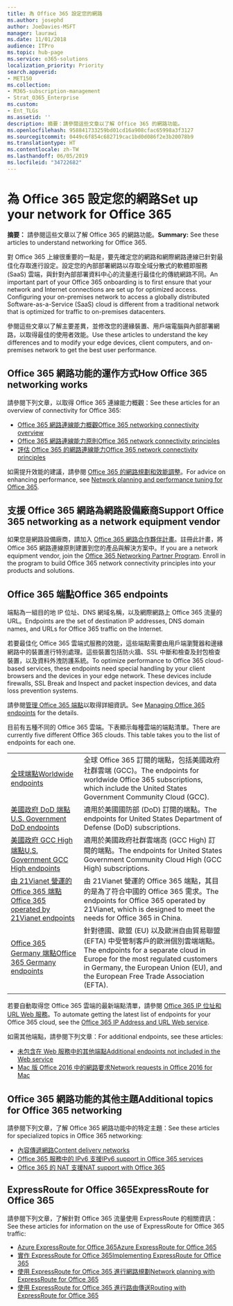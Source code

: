 ```yaml
---
title: 為 Office 365 設定您的網路
ms.author: josephd
author: JoeDavies-MSFT
manager: laurawi
ms.date: 11/01/2018
audience: ITPro
ms.topic: hub-page
ms.service: o365-solutions
localization_priority: Priority
search.appverid:
- MET150
ms.collection:
- M365-subscription-management
- Strat_O365_Enterprise
ms.custom:
- Ent_TLGs
ms.assetid: ''
description: 摘要：請參閱這些文章以了解 Office 365 的網路功能。
ms.openlocfilehash: 958841733259bd01cd16a908cfac65998a3f3127
ms.sourcegitcommit: 0449c6f854c682719cac1bd0d086f2e3b20078b9
ms.translationtype: HT
ms.contentlocale: zh-TW
ms.lasthandoff: 06/05/2019
ms.locfileid: "34722682"
---
```

# <a name="set-up-your-network-for-office-365"></a><span data-ttu-id="e0d9d-103">為 Office 365 設定您的網路</span><span class="sxs-lookup"><span data-stu-id="e0d9d-103">Set up your network for Office 365</span></span>

<span data-ttu-id="e0d9d-104">**摘要：** 請參閱這些文章以了解 Office 365 的網路功能。</span><span class="sxs-lookup"><span data-stu-id="e0d9d-104">**Summary:** See these articles to understand networking for Office 365.</span></span>
  
<span data-ttu-id="e0d9d-p101">對 Office 365 上線很重要的一點是，要先確定您的網路和網際網路連線已針對最佳化存取進行設定。設定您的內部部署網路以存取全域分散式的軟體即服務 (SaaS) 雲端，與針對內部部署資料中心的流量進行最佳化的傳統網路不同。</span><span class="sxs-lookup"><span data-stu-id="e0d9d-p101">An important part of your Office 365 onboarding is to first ensure that your network and Internet connections are set up for optimized access. Configuring your on-premises network to access a globally distributed Software-as-a-Service (SaaS) cloud is different from a traditional network that is optimized for traffic to on-premises datacenters.</span></span> 

<span data-ttu-id="e0d9d-107">參閱這些文章以了解主要差異，並修改您的邊緣裝置、用戶端電腦與內部部署網路，以取得最佳的使用者效能。</span><span class="sxs-lookup"><span data-stu-id="e0d9d-107">Use these articles to understand the key differences and to modify your  edge devices, client computers, and on-premises network to get the best user performance.</span></span>

## <a name="how-office-365-networking-works"></a><span data-ttu-id="e0d9d-108">Office 365 網路功能的運作方式</span><span class="sxs-lookup"><span data-stu-id="e0d9d-108">How Office 365 networking works</span></span>

<span data-ttu-id="e0d9d-109">請參閱下列文章，以取得 Office 365 連線能力概觀：</span><span class="sxs-lookup"><span data-stu-id="e0d9d-109">See these articles for an overview of connectivity for Office 365:</span></span>

- [<span data-ttu-id="e0d9d-110">Office 365 網路連線能力概觀</span><span class="sxs-lookup"><span data-stu-id="e0d9d-110">Office 365 networking connectivity overview</span></span>](office-365-networking-overview.md)
- [<span data-ttu-id="e0d9d-111">Office 365 網路連線能力原則</span><span class="sxs-lookup"><span data-stu-id="e0d9d-111">Office 365 network connectivity principles</span></span>](office-365-network-connectivity-principles.md)
- [<span data-ttu-id="e0d9d-112">評估 Office 365 的網路連線能力</span><span class="sxs-lookup"><span data-stu-id="e0d9d-112">Office 365 network connectivity principles</span></span>](assessing-network-connectivity.md)

<span data-ttu-id="e0d9d-113">如需提升效能的建議，請參閱 [Office 365 的網路規劃和效能調整](network-planning-and-performance.md)。</span><span class="sxs-lookup"><span data-stu-id="e0d9d-113">For advice on enhancing performance, see [Network planning and performance tuning for Office 365](network-planning-and-performance.md).</span></span>

## <a name="support-office-365-networking-as-a-network-equipment-vendor"></a><span data-ttu-id="e0d9d-114">支援 Office 365 網路為網路設備廠商</span><span class="sxs-lookup"><span data-stu-id="e0d9d-114">Support Office 365 networking as a network equipment vendor</span></span>

<span data-ttu-id="e0d9d-p102">如果您是網路設備廠商，請加入 [Office 365 網路合作夥伴計畫](office-365-networking-partner-program.md)。註冊此計畫，將 Office 365 網路連線原則建置到您的產品與解決方案中。</span><span class="sxs-lookup"><span data-stu-id="e0d9d-p102">If you are a network equipment vendor, join the [Office 365 Networking Partner Program](office-365-networking-partner-program.md). Enroll in the program to build Office 365 network connectivity principles into your products and solutions.</span></span> 

## <a name="office-365-endpoints"></a><span data-ttu-id="e0d9d-117">Office 365 端點</span><span class="sxs-lookup"><span data-stu-id="e0d9d-117">Office 365 endpoints</span></span>

<span data-ttu-id="e0d9d-118">端點為一組目的地 IP 位址、DNS 網域名稱，以及網際網路上 Office 365 流量的 URL。</span><span class="sxs-lookup"><span data-stu-id="e0d9d-118">Endpoints are the set of destination IP addresses, DNS domain names, and URLs for Office 365 traffic on the Internet.</span></span> 

<span data-ttu-id="e0d9d-p103">若要最佳化 Office 365 雲端式服務的效能，這些端點需要由用戶端瀏覽器和邊緣網路中的裝置進行特別處理。這些裝置包括防火牆、SSL 中斷和檢查及封包檢查裝置，以及資料外洩防護系統。</span><span class="sxs-lookup"><span data-stu-id="e0d9d-p103">To optimize performance to Office 365 cloud-based services, these endpoints need special handling by your client browsers and the devices in your edge network. These devices include firewalls, SSL Break and Inspect and packet inspection devices, and data loss prevention systems.</span></span>

<span data-ttu-id="e0d9d-121">請參閱[管理 Office 365 端點](managing-office-365-endpoints.md)以取得詳細資訊。</span><span class="sxs-lookup"><span data-stu-id="e0d9d-121">See [Managing Office 365 endpoints](managing-office-365-endpoints.md) for the details.</span></span>

<span data-ttu-id="e0d9d-p104">目前有五種不同的 Office 365 雲端。下表顯示每種雲端的端點清單。</span><span class="sxs-lookup"><span data-stu-id="e0d9d-p104">There are currently five different Office 365 clouds. This table takes you to the list of endpoints for each one.</span></span>

|||
|:-------|:-----|
| [<span data-ttu-id="e0d9d-124">全球端點</span><span class="sxs-lookup"><span data-stu-id="e0d9d-124">Worldwide endpoints</span></span>](urls-and-ip-address-ranges.md) | <span data-ttu-id="e0d9d-125">全球 Office 365 訂閱的端點，包括美國政府社群雲端 (GCC)。</span><span class="sxs-lookup"><span data-stu-id="e0d9d-125">The endpoints for worldwide Office 365 subscriptions, which include the United States Government Community Cloud (GCC).</span></span> |
| [<span data-ttu-id="e0d9d-126">美國政府 DoD 端點</span><span class="sxs-lookup"><span data-stu-id="e0d9d-126">U.S. Government DoD endpoints</span></span>](office-365-u-s-government-dod-endpoints.md) | <span data-ttu-id="e0d9d-127">適用於美國國防部 (DoD) 訂閱的端點。</span><span class="sxs-lookup"><span data-stu-id="e0d9d-127">The endpoints for United States Department of Defense (DoD) subscriptions.</span></span> |
| [<span data-ttu-id="e0d9d-128">美國政府 GCC High 端點</span><span class="sxs-lookup"><span data-stu-id="e0d9d-128">U.S. Government GCC High endpoints</span></span>](office-365-u-s-government-gcc-high-endpoints.md) | <span data-ttu-id="e0d9d-129">適用於美國政府社群雲端高 (GCC High) 訂閱的端點。</span><span class="sxs-lookup"><span data-stu-id="e0d9d-129">The endpoints for United States Government Community Cloud High (GCC High) subscriptions.</span></span> |
| [<span data-ttu-id="e0d9d-130">由 21Vianet 營運的 Office 365 端點</span><span class="sxs-lookup"><span data-stu-id="e0d9d-130">Office 365 operated by 21Vianet endpoints</span></span>](urls-and-ip-address-ranges-21vianet.md) | <span data-ttu-id="e0d9d-131">由 21Vianet 營運的 Office 365 端點，其目的是為了符合中國的 Office 365 需求。</span><span class="sxs-lookup"><span data-stu-id="e0d9d-131">The endpoints for Office 365 operated by 21Vianet, which is designed to meet the needs for Office 365 in China.</span></span> |
| [<span data-ttu-id="e0d9d-132">Office 365 Germany 端點</span><span class="sxs-lookup"><span data-stu-id="e0d9d-132">Office 365 Germany endpoints</span></span>](office-365-germany-endpoints.md) | <span data-ttu-id="e0d9d-133">針對德國、歐盟 (EU) 以及歐洲自由貿易聯盟 (EFTA) 中受管制客戶的歐洲個別雲端端點。</span><span class="sxs-lookup"><span data-stu-id="e0d9d-133">The endpoints for a separate cloud in Europe for the most regulated customers in Germany, the European Union (EU), and the European Free Trade Association (EFTA).</span></span> |
|||

<span data-ttu-id="e0d9d-134">若要自動取得您 Office 365 雲端的最新端點清單，請參閱 [Office 365 IP 位址和 URL Web 服務](office-365-ip-web-service.md)。</span><span class="sxs-lookup"><span data-stu-id="e0d9d-134">To automate getting the latest list of endpoints for your Office 365 cloud, see the [Office 365 IP Address and URL Web service](office-365-ip-web-service.md).</span></span>

<span data-ttu-id="e0d9d-135">如需其他端點，請參閱下列文章：</span><span class="sxs-lookup"><span data-stu-id="e0d9d-135">For additional endpoints, see these articles:</span></span>

- [<span data-ttu-id="e0d9d-136">未包含在 Web 服務中的其他端點</span><span class="sxs-lookup"><span data-stu-id="e0d9d-136">Additional endpoints not included in the Web service</span></span>](additional-office365-ip-addresses-and-urls.md)
- [<span data-ttu-id="e0d9d-137">Mac 版 Office 2016 中的網路要求</span><span class="sxs-lookup"><span data-stu-id="e0d9d-137">Network requests in Office 2016 for Mac</span></span>](network-requests-in-office-2016-for-mac.md)


## <a name="additional-topics-for-office-365-networking"></a><span data-ttu-id="e0d9d-138">Office 365 網路功能的其他主題</span><span class="sxs-lookup"><span data-stu-id="e0d9d-138">Additional topics for Office 365 networking</span></span>

<span data-ttu-id="e0d9d-139">請參閱下列文章，了解 Office 365 網路功能中的特定主題：</span><span class="sxs-lookup"><span data-stu-id="e0d9d-139">See these articles for specialized topics in Office 365 networking:</span></span>

- [<span data-ttu-id="e0d9d-140">內容傳遞網路</span><span class="sxs-lookup"><span data-stu-id="e0d9d-140">Content delivery networks</span></span>](content-delivery-networks.md)
- [<span data-ttu-id="e0d9d-141">Office 365 服務中的 IPv6 支援</span><span class="sxs-lookup"><span data-stu-id="e0d9d-141">IPv6 support in Office 365 services</span></span>](ipv6-support.md)
- [<span data-ttu-id="e0d9d-142">Office 365 的 NAT 支援</span><span class="sxs-lookup"><span data-stu-id="e0d9d-142">NAT support with Office 365</span></span>](nat-support-with-office-365.md)

## <a name="expressroute-for-office-365"></a><span data-ttu-id="e0d9d-143">ExpressRoute for Office 365</span><span class="sxs-lookup"><span data-stu-id="e0d9d-143">ExpressRoute for Office 365</span></span>

<span data-ttu-id="e0d9d-144">請參閱下列文章，了解針對 Office 365 流量使用 ExpressRoute 的相關資訊：</span><span class="sxs-lookup"><span data-stu-id="e0d9d-144">See these articles for information on the use of ExpressRoute for Office 365 traffic:</span></span>

- [<span data-ttu-id="e0d9d-145">Azure ExpressRoute for Office 365</span><span class="sxs-lookup"><span data-stu-id="e0d9d-145">Azure ExpressRoute for Office 365</span></span>](azure-expressroute.md)
- [<span data-ttu-id="e0d9d-146">實作 ExpressRoute for Office 365</span><span class="sxs-lookup"><span data-stu-id="e0d9d-146">Implementing ExpressRoute for Office 365</span></span>](implementing-expressroute.md)
- [<span data-ttu-id="e0d9d-147">使用 ExpressRoute for Office 365 進行網路規劃</span><span class="sxs-lookup"><span data-stu-id="e0d9d-147">Network planning with ExpressRoute for Office 365</span></span>](network-planning-with-expressroute.md)
- [<span data-ttu-id="e0d9d-148">使用 ExpressRoute for Office 365 進行路由傳送</span><span class="sxs-lookup"><span data-stu-id="e0d9d-148">Routing with ExpressRoute for Office 365</span></span>](routing-with-expressroute.md)
